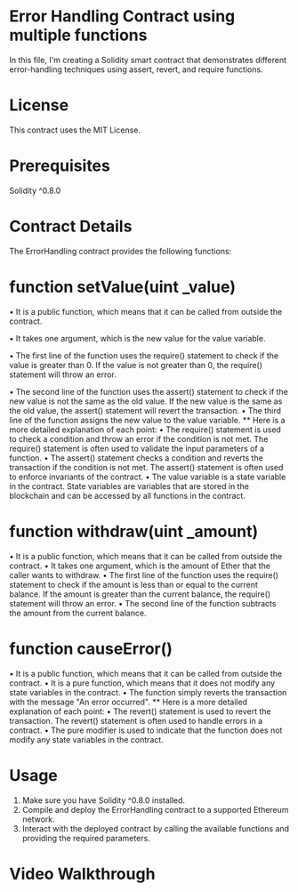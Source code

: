 # Error Handling Contract using multiple functions
In this file, I'm creating a Solidity smart contract that demonstrates different error-handling techniques using assert, revert, and require functions.
# License
This contract uses the MIT License.
# Prerequisites
Solidity ^0.8.0
# Contract Details
The ErrorHandling contract provides the following functions:
#  function setValue(uint _value)
• It is a public function, which means that it can be called from outside the contract.

• It takes one argument, which is the new value for the value variable.

• The first line of the function uses the require() statement to check if the value is greater than 0. If the value is not greater than 0, the require() statement will throw an error.

• The second line of the function uses the assert() statement to check if the new value is not the same as the old value. If the new value is the same as the old value, the assert() statement will revert the transaction.
• The third line of the function assigns the new value to the value variable.
** Here is a more detailed explanation of each point:
• The require() statement is used to check a condition and throw an error if the condition is not met. The require() statement is often used to validate the input parameters of a function.
• The assert() statement checks a condition and reverts the transaction if the condition is not met. The assert() statement is often used to enforce invariants of the contract.
• The value variable is a state variable in the contract. State variables are variables that are stored in the blockchain and can be accessed by all functions in the contract.
# function withdraw(uint _amount)
• It is a public function, which means that it can be called from outside the contract.
• It takes one argument, which is the amount of Ether that the caller wants to withdraw.
• The first line of the function uses the require() statement to check if the amount is less than or equal to the current balance. If the amount is greater than the current balance, the require() statement will throw an error.
• The second line of the function subtracts the amount from the current balance.
#  function causeError() 
• It is a public function, which means that it can be called from outside the contract.
• It is a pure function, which means that it does not modify any state variables in the contract.
• The function simply reverts the transaction with the message "An error occurred".
** Here is a more detailed explanation of each point:
• The revert() statement is used to revert the transaction. The revert() statement is often used to handle errors in a contract.
• The pure modifier is used to indicate that the function does not modify any state variables in the contract. 
# Usage
1. Make sure you have Solidity ^0.8.0 installed.
2. Compile and deploy the ErrorHandling contract to a supported Ethereum network.
3. Interact with the deployed contract by calling the available functions and providing the required parameters.
# Video Walkthrough

